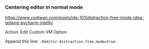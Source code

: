 ### Centering editor in normal mode
https://www.codiwan.com/posts/ide-101/distraction-free-mode-idea-goland-pycharm-intellij/

Action: Edit Custom VM Option

Append this line:
```-Deditor.distraction.free.mode=true```
